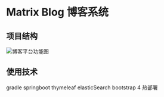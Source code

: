 # Matrix Blog 博客系统

## 项目结构
![博客平台功能图](https://gitee.com/forNoName/initializr-start/blob/master/imagesForReadMe/Blog_platform_function_diagram.png)

## 使用技术
gradle springboot thymeleaf elasticSearch
bootstrap 4 热部署

